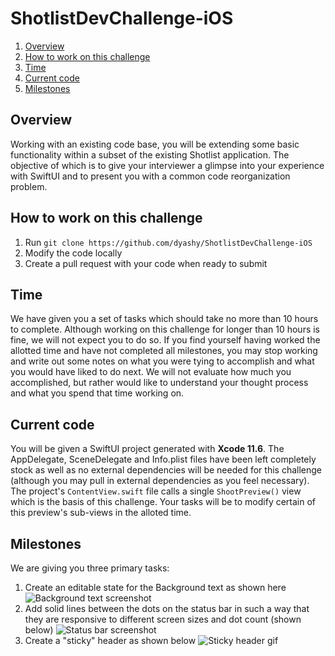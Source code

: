 # ShotlistDevChallenge-iOS

1. [Overview](#overview)
2. [How to work on this challenge](#how-to-work-on-this-challenge)
3. [Time](#time)
4. [Current code](#current-code)
5. [Milestones](#milestones)

## Overview

Working with an existing code base, you will be extending some basic functionality within a subset of the existing Shotlist application. The objective of which is to give your interviewer a glimpse into your experience with SwiftUI and to present you with a common code reorganization problem.

## How to work on this challenge

1. Run `git clone https://github.com/dyashy/ShotlistDevChallenge-iOS`
2. Modify the code locally
3. Create a pull request with your code when ready to submit

## Time

We have given you a set of tasks which should take no more than 10 hours to complete. Although working on this challenge for longer than 10 hours is fine, we will not expect you to do so. If you find yourself having worked the allotted time and have not completed all milestones, you may stop working and write out some notes on what you were tying to accomplish and what you would have liked to do next. We will not evaluate how much you accomplished, but rather would like to understand your thought process and what you spend that time working on.

## Current code

You will be given a SwiftUI project generated with **Xcode 11.6**. The AppDelegate, SceneDelegate and Info.plist files have been left completely stock as well as no external dependencies will be needed for this challenge (although you may pull in external dependencies as you feel necessary). The project's `ContentView.swift` file calls a single `ShootPreview()` view which is the basis of this challenge. Your tasks will be to modify certain of this preview's sub-views in the alloted time.

## Milestones

We are giving you three primary tasks:
1. Create an editable state for the Background text as shown here
   ![Background text screenshot](https://imgur.com/uIk7lu7)
2. Add solid lines between the dots on the status bar in such a way that they are responsive to different screen sizes and dot count (shown below)
   ![Status bar screenshot](https://imgur.com/nPVxTM7)
3. Create a "sticky" header as shown below
   ![Sticky header gif](https://giphy.com/gifs/kkqMugVHli7vSo4En2/html5)
